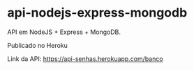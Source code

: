 # api-nodejs-express-mongodb
API em NodeJS + Express + MongoDB.

Publicado no Heroku

Link da API: https://api-senhas.herokuapp.com/banco
